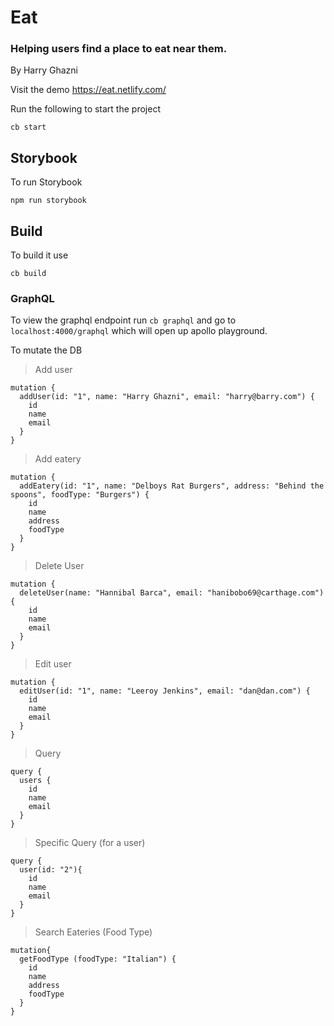 # Eat
### Helping users find a place to eat near them.
By Harry Ghazni

Visit the demo
https://eat.netlify.com/


Run the following to start the project

```
cb start
```
## Storybook
To run Storybook
```
npm run storybook
```

## Build
To build it use

```
cb build
```

### GraphQL
To view the graphql endpoint run `cb graphql` and go to `localhost:4000/graphql` which will open up apollo playground.

To mutate the DB

>Add user
```
mutation {
  addUser(id: "1", name: "Harry Ghazni", email: "harry@barry.com") {
    id
    name
    email
  }
}
```

>Add eatery
```
mutation {
  addEatery(id: "1", name: "Delboys Rat Burgers", address: "Behind the spoons", foodType: "Burgers") {
    id
    name
    address
    foodType
  }
}
```

>Delete User
```
mutation {
  deleteUser(name: "Hannibal Barca", email: "hanibobo69@carthage.com") {
    id
    name
    email
  }
}
```

>Edit user
```
mutation {
  editUser(id: "1", name: "Leeroy Jenkins", email: "dan@dan.com") {
    id
    name
    email
  }
}
```

>Query
```
query {
  users {
    id
    name
    email
  }
}
```

>Specific Query (for a user)
```
query {
  user(id: "2"){
    id
    name
    email
  }
}
```

>Search Eateries (Food Type)
```
mutation{
  getFoodType (foodType: "Italian") {
    id
    name
    address
    foodType
  }
}
```
